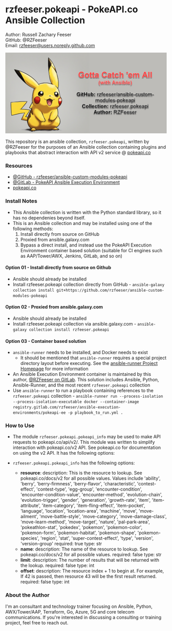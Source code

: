 # rzfeeser.pokeapi - PokeAPI.co Ansible Collection
Author: Russell Zachary Feeser  
GitHub: @RZFeeser  
 Email: rzfeeser@users.noreply.github.com  

![rzfeeser.pokeapi Pokemon Banner](docs/images/pokeapi_graphic.png)

This repository is an ansible collection, `rzfeeser.pokeapi`, written by @RZFeeser for the purposes of an Ansible collection containing plugins and playbooks that abstract interaction with API v2 service @ [pokeapi.co](https://pokeapi.co/)


### Resources
- [@GitHub - rzfeeser/ansible-custom-modules-pokeapi](https://github.com/rzfeeser/ansible-custom-modules-pokeapi)
- [@GitLab - PokeAPI Ansible Execution Environment](https://gitlab.com/rzfeeser/ansible-execution-environments)
- [pokeapi.co](https://pokeapi.co/)


### Install Notes
- This Ansible collection is written with the Python standard library, so it has no dependenies beyond itself.
- This is an Ansible collection and may be installed using one of the following methods:
  1. Install directly from source on GitHub
  2. Proxied from ansible.galaxy.com
  3. Bypass a direct install, and instead use the PokeAPI Execution Environment container based solution (suitable for CI engines such as AAP/Tower/AWX, Jenkins, GitLab, and so on)

#### Option 01 - Install directly from source on Github
- Ansible should already be installed
- Install rzfeeser.pokeapi collection directly from GitHub - `ansible-galaxy collection install git+https://github.com/rzfeeser/ansible-custom-modules-pokeapi`

#### Option 02 - Proxied from ansible.galaxy.com
- Ansible should already be installed
- Install rzfeeser.pokeapi collection via ansible.galaxy.com - `ansible-galaxy collection install rzfeeser.pokeapi`

#### Option 03 - Container based solution
- `ansible-runner` needs to be installed, and Docker needs to exist
  - It should be mentioned that `ansible-runner` requires a special project directory layout before executing. See the [ansible-runner Project Homepage](https://ansible.readthedocs.io/projects/runner/en/stable/index.html) for more information
- An Ansible Execution Environment container is maintained by this author, [@RZFeeser on GitLab](https://gitlab.com/rzfeeser/ansible-execution-environments). This solution includes Ansible, Python, Ansible-Runner, and the most recent `rzfeeser.pokeapi` collection
- Use `ansible-runner` to run a playbook containing references to the `rzfeeser.pokeapi` collection - `ansible-runner run --process-isolation --process-isolation-executable docker --container-image registry.gitlab.com/rzfeeser/ansible-execution-environments/pokeapi-ee -p playbook_to_run.yml .`


### How to Use
- The module `rzfeeser.pokeapi.pokeapi_info` may be used to make API requests to pokeapi.co/api/v2/. This module was written to simplify interaction with pokeapi.co/v2 API. See pokeapi.co for documentation on using the v2 API. It has the following options:


- `rzfeeser.pokeapi.pokeapi_info` has the following options:
  - **resource**:
      description: This is the resource to lookup. See pokeapi.co/docs/v2 for all possible values. Values include 'ability', 'berry', 'berry-firmness', 'berry-flavor', 'characteristic', 'contest-effect', 'contest-type', 'egg-group', 'encounter-condition', 'encounter-condition-value', 'encounter-method', 'evolution-chain', 'evolution-trigger', 'gender', 'generation', 'growth-rate', 'item', 'item-attribute', 'item-category', 'item-fling-effect', 'item-pocket', 'language', 'location', 'location-area', 'machine', 'move', 'move-ailment', 'move-battle-style', 'move-category', 'move-damage-class', 'move-learn-method', 'move-target', 'nature', 'pal-park-area', 'pokeathlon-stat', 'pokedex', 'pokemon', 'pokemon-color', 'pokemon-form', 'pokemon-habitat', 'pokemon-shape', 'pokemon-species', 'region', 'stat', 'super-contest-effect', 'type', 'version', 'version-group'
      required: true
      type: str
  - **name**:
      description: The name of the resource to lookup. See pokeapi.co/docs/v2 for all possible values.
      required: false
      type: str
  - **limit**:
      description: The number of results that will be returned with the lookup.
      required: false
      type: int
  - **offset**:
      description: The resource index + 1 to begin at. For example, If 42 is passed, then resource 43 will be the first result returned.
      required: false
      type: int


### About the Author
I'm an consultant and technology trainer focusing on Ansible, Python, AWX/Tower/AAP, Terraform, Go, Azure, 5G and core telecom communications. If you're interested in discussing a consulting or training project, feel free to reach out.
